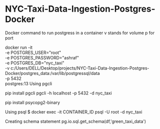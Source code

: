 # NYC-Taxi-Data-Ingestion-Postgres-Docker

Docker command to run postgress in a container 
v stands for volume
p for port

  docker run -it \
  -e POSTGRES_USER="root" \
  -e POSTGRES_PASSWORD="ashraf" \
  -e POSTGRES_DB="nyc_taxi" \
  -v c:/Users/DELL/Desktop/projects/NYC-Taxi-Data-Ingestion-Postgres-Docker/postgres_data:/var/lib/postgressql/data \
  -p 5432 \
  postgres:13
Using pgcli

pip install pgcli
pgcli -h localhost -p 5432 -d nyc_taxi

pip install psycopg2-binary

Using psql
$ docker exec -it CONTAINER_ID psql -U root -d nyc_taxi


Creating schema statement
pg.io.sql.get_schema(df,'green_taxi_data')
